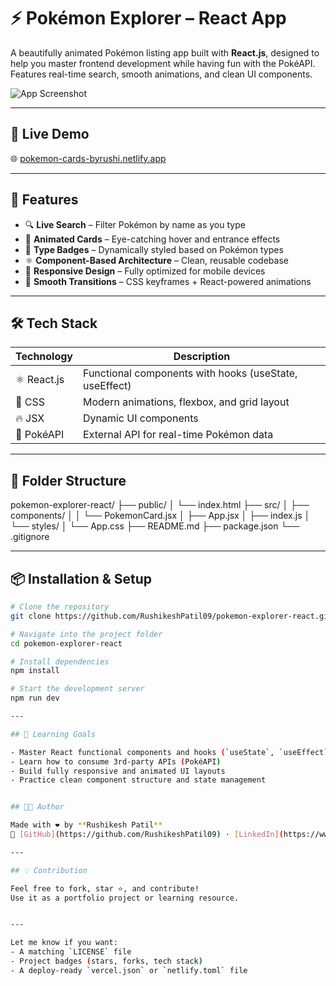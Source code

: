 # ⚡️ Pokémon Explorer – React App

A beautifully animated Pokémon listing app built with **React.js**, designed to help you master frontend development while having fun with the PokéAPI. Features real-time search, smooth animations, and clean UI components.

![App Screenshot](./public/screenshot.png)

---

## 🚀 Live Demo

🌐 [pokemon-cards-byrushi.netlify.app](https://pokemon-cards-byrushi.netlify.app)

---

## 🌟 Features

- 🔍 **Live Search** – Filter Pokémon by name as you type
- 🎴 **Animated Cards** – Eye-catching hover and entrance effects
- 🌈 **Type Badges** – Dynamically styled based on Pokémon types
- ⚛️ **Component-Based Architecture** – Clean, reusable codebase
- 📱 **Responsive Design** – Fully optimized for mobile devices
- 💨 **Smooth Transitions** – CSS keyframes + React-powered animations

---

## 🛠️ Tech Stack

| Technology   | Description                                  |
|--------------|----------------------------------------------|
| ⚛️ React.js  | Functional components with hooks (useState, useEffect) |
| 🎨 CSS       | Modern animations, flexbox, and grid layout  |
| 🔥 JSX       | Dynamic UI components                        |
| 🧠 PokéAPI   | External API for real-time Pokémon data      |

---

## 📁 Folder Structure

pokemon-explorer-react/
├── public/
│ └── index.html
├── src/
│ ├── components/
│ │ └── PokemonCard.jsx
│ ├── App.jsx
│ ├── index.js
│ └── styles/
│ └── App.css
├── README.md
├── package.json
└── .gitignore


---

## 📦 Installation & Setup

```bash
# Clone the repository
git clone https://github.com/RushikeshPatil09/pokemon-explorer-react.git

# Navigate into the project folder
cd pokemon-explorer-react

# Install dependencies
npm install

# Start the development server
npm run dev

---

## 🧠 Learning Goals

- Master React functional components and hooks (`useState`, `useEffect`)
- Learn how to consume 3rd-party APIs (PokéAPI)
- Build fully responsive and animated UI layouts
- Practice clean component structure and state management


## 👨‍💻 Author

Made with ❤️ by **Rushikesh Patil**  
🔗 [GitHub](https://github.com/RushikeshPatil09) · [LinkedIn](https://www.linkedin.com/in/-rushikeshpatil)

---

## 💡 Contribution

Feel free to fork, star ⭐, and contribute!  
Use it as a portfolio project or learning resource.


---

Let me know if you want:
- A matching `LICENSE` file
- Project badges (stars, forks, tech stack)
- A deploy-ready `vercel.json` or `netlify.toml` file

